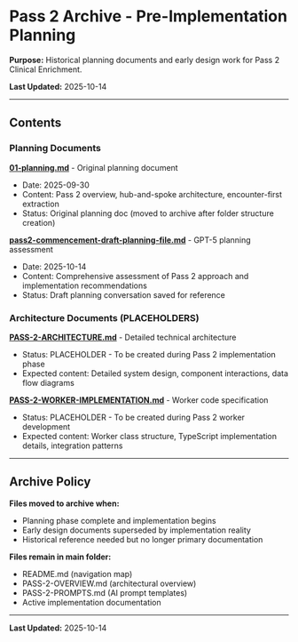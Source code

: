 # Pass 2 Archive - Pre-Implementation Planning

**Purpose:** Historical planning documents and early design work for Pass 2 Clinical Enrichment.

**Last Updated:** 2025-10-14

---

## Contents

### Planning Documents

**[01-planning.md](./01-planning.md)** - Original planning document
- Date: 2025-09-30
- Content: Pass 2 overview, hub-and-spoke architecture, encounter-first extraction
- Status: Original planning doc (moved to archive after folder structure creation)

**[pass2-commencement-draft-planning-file.md](./pass2-commencement-draft-planning-file.md)** - GPT-5 planning assessment
- Date: 2025-10-14
- Content: Comprehensive assessment of Pass 2 approach and implementation recommendations
- Status: Draft planning conversation saved for reference

### Architecture Documents (PLACEHOLDERS)

**[PASS-2-ARCHITECTURE.md](./PASS-2-ARCHITECTURE.md)** - Detailed technical architecture
- Status: PLACEHOLDER - To be created during Pass 2 implementation phase
- Expected content: Detailed system design, component interactions, data flow diagrams

**[PASS-2-WORKER-IMPLEMENTATION.md](./PASS-2-WORKER-IMPLEMENTATION.md)** - Worker code specification
- Status: PLACEHOLDER - To be created during Pass 2 worker development
- Expected content: Worker class structure, TypeScript implementation details, integration patterns

---

## Archive Policy

**Files moved to archive when:**
- Planning phase complete and implementation begins
- Early design documents superseded by implementation reality
- Historical reference needed but no longer primary documentation

**Files remain in main folder:**
- README.md (navigation map)
- PASS-2-OVERVIEW.md (architectural overview)
- PASS-2-PROMPTS.md (AI prompt templates)
- Active implementation documentation

---

**Last Updated:** 2025-10-14

